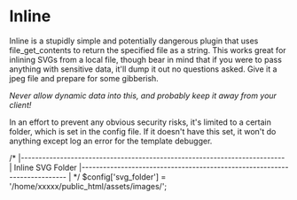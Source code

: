 # Inline

Inline is a stupidly simple and potentially dangerous plugin that uses file_get_contents to return the specified file as a string. This works great for inlining SVGs from a local file, though bear in mind that if you were to pass anything with sensitive data, it'll dump it out no questions asked. Give it a jpeg file and prepare for some gibberish.

*Never allow dynamic data into this, and probably keep it away from your client!*

In an effort to prevent any obvious security risks, it's limited to a certain folder, which is set in the config file. If it doesn't have this set, it won't do anything except log an error for the template debugger.

/*
|--------------------------------------------------------------------------
| Inline SVG Folder
|--------------------------------------------------------------------------
|
*/
$config['svg_folder'] = '/home/xxxxx/public_html/assets/images/';